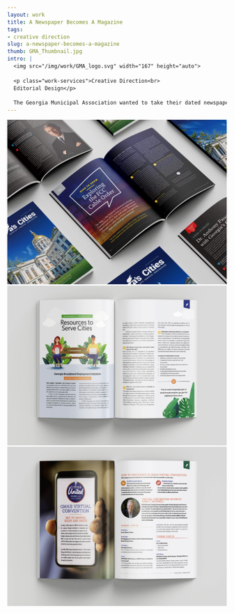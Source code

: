 ```yaml
---
layout: work
title: A Newspaper Becomes A Magazine
tags:
- creative direction
slug: a-newspaper-becomes-a-magazine
thumb: GMA_Thumbnail.jpg
intro: |
  <img src="/img/work/GMA_logo.svg" width="167" height="auto">

  <p class="work-services">Creative Direction<br>
  Editorial Design</p>

  The Georgia Municipal Association wanted to take their dated newspaper and update it to a more visual and modern magazine. The Georgia Municipal Association wanted to take their dated newspaper and update it to a more visual and contemporary magazine. The 52-page magazine is sent to members all over the state. The magazine needed to fill on brand and audience while still be engaging and easy to read.
---
```


![](/img/work/GMA_MAGAZINE_1.jpg)
![](/img/work/GMA_MAGAZINE_2.jpg)
![](/img/work/GMA_MAGAZINE_3.jpg)

